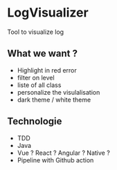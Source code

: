 # LogVisualizer
Tool to visualize log 

## What we want ? 
- Highlight in red error
- filter on level
- liste of all class 
- personalize the visulalisation 
- dark theme / white theme

## Technologie 
- TDD
- Java
- Vue ? React ? Angular ? Native ? 
- Pipeline with Github action
